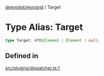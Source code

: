 [@revolist/revogrid](README.md) / Target

# Type Alias: Target

```ts
type Target: HTMLElement | Element | null;
```

## Defined in

[src/plugins/dispatcher.ts:1](https://github.com/revolist/revogrid/blob/25c443de65de6e4fb3ac1b2c638df62d9ca5c202/src/plugins/dispatcher.ts#L1)
